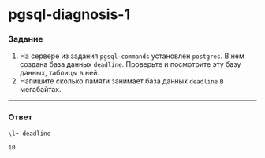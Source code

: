 # pgsql-diagnosis-1

### Задание

1. На сервере из задания `pgsql-commands` установлен `postgres`. В нем создана
   база данных `deadline`. Проверьте и посмотрите эту базу данных, таблицы в ней.
2. Напишите сколько памяти занимает база данных `deadline` в мегабайтах.

---

### Ответ

```
\l+ deadline
```

```
10
```
